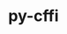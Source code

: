 ---
title: "py-cffi"
layout: cache
categories: [package, develop-2025-01-12]
meta: {"versions": ["1.15.1", "1.17.1"], "compilers": ["gcc@=11.1.0", "gcc@=11.4.0", "gcc@=13.2.0", "gcc@=7.3.1", "gcc@=7.5.0", "gcc@=9.4.0", "oneapi@=2024.2.1"], "oss": ["amzn2", "ubuntu18.04", "ubuntu20.04", "ubuntu22.04", "ubuntu24.04"], "platforms": ["linux"], "targets": ["aarch64", "neoverse_v2", "ppc64le", "x86_64_v3"], "stacks": ["aws-isc", "aws-isc-aarch64", "bootstrap-x86_64-linux-gnu", "data-vis-sdk", "e4s", "e4s-neoverse-v2", "e4s-oneapi", "e4s-power", "ml-linux-aarch64-cpu", "ml-linux-aarch64-cuda", "ml-linux-x86_64-cpu", "ml-linux-x86_64-cuda", "radiuss", "root"], "num_specs": 19, "num_specs_by_stack": {"aws-isc-aarch64": 1, "root": 19, "aws-isc": 1, "radiuss": 1, "e4s-power": 1, "data-vis-sdk": 1, "e4s-neoverse-v2": 1, "e4s": 1, "e4s-oneapi": 3, "ml-linux-aarch64-cpu": 1, "ml-linux-aarch64-cuda": 1, "bootstrap-x86_64-linux-gnu": 8, "ml-linux-x86_64-cuda": 1, "ml-linux-x86_64-cpu": 1}}
spec_details: [{"hash": "7ri4qewzutpc6kdzlm2p2eq6r3mx7r26", "compiler": "gcc@=7.3.1", "versions": ["1.17.1"], "os": "amzn2", "platform": "linux", "target": "aarch64", "variants": ["build_system=python_pip"], "stacks": ["aws-isc-aarch64", "root"], "size": "-", "tarball": "https://binaries.spack.io/develop-2025-01-12/build_cache/linux-amzn2-aarch64/gcc-7.3.1/py-cffi-1.17.1/linux-amzn2-aarch64-gcc-7.3.1-py-cffi-1.17.1-7ri4qewzutpc6kdzlm2p2eq6r3mx7r26.spack"}, {"hash": "xofhglrufdpycf3dxi6ndcc4qz3atvxk", "compiler": "gcc@=7.3.1", "versions": ["1.17.1"], "os": "amzn2", "platform": "linux", "target": "x86_64_v3", "variants": ["build_system=python_pip"], "stacks": ["root", "aws-isc"], "size": "-", "tarball": "https://binaries.spack.io/develop-2025-01-12/build_cache/linux-amzn2-x86_64_v3/gcc-7.3.1/py-cffi-1.17.1/linux-amzn2-x86_64_v3-gcc-7.3.1-py-cffi-1.17.1-xofhglrufdpycf3dxi6ndcc4qz3atvxk.spack"}, {"hash": "4y62sx37sel5roorli5gkutrnc5r6ax5", "compiler": "gcc@=7.5.0", "versions": ["1.17.1"], "os": "ubuntu18.04", "platform": "linux", "target": "x86_64_v3", "variants": ["build_system=python_pip"], "stacks": ["root", "radiuss"], "size": "-", "tarball": "https://binaries.spack.io/develop-2025-01-12/build_cache/linux-ubuntu18.04-x86_64_v3/gcc-7.5.0/py-cffi-1.17.1/linux-ubuntu18.04-x86_64_v3-gcc-7.5.0-py-cffi-1.17.1-4y62sx37sel5roorli5gkutrnc5r6ax5.spack"}, {"hash": "hzjo6fphjk6eniqmp5m5j74nwpmlw3x6", "compiler": "gcc@=9.4.0", "versions": ["1.17.1"], "os": "ubuntu20.04", "platform": "linux", "target": "ppc64le", "variants": ["build_system=python_pip"], "stacks": ["e4s-power", "root"], "size": "-", "tarball": "https://binaries.spack.io/develop-2025-01-12/build_cache/linux-ubuntu20.04-ppc64le/gcc-9.4.0/py-cffi-1.17.1/linux-ubuntu20.04-ppc64le-gcc-9.4.0-py-cffi-1.17.1-hzjo6fphjk6eniqmp5m5j74nwpmlw3x6.spack"}, {"hash": "73as5vv4kbyzzhsecnkxxdzvg3hspnbn", "compiler": "gcc@=11.1.0", "versions": ["1.17.1"], "os": "ubuntu20.04", "platform": "linux", "target": "x86_64_v3", "variants": ["build_system=python_pip"], "stacks": ["root", "data-vis-sdk"], "size": "-", "tarball": "https://binaries.spack.io/develop-2025-01-12/build_cache/linux-ubuntu20.04-x86_64_v3/gcc-11.1.0/py-cffi-1.17.1/linux-ubuntu20.04-x86_64_v3-gcc-11.1.0-py-cffi-1.17.1-73as5vv4kbyzzhsecnkxxdzvg3hspnbn.spack"}, {"hash": "pz5snvvugm53ij36jbn6khunf3agdrti", "compiler": "gcc@=11.4.0", "versions": ["1.17.1"], "os": "ubuntu22.04", "platform": "linux", "target": "neoverse_v2", "variants": ["build_system=python_pip"], "stacks": ["e4s-neoverse-v2", "root"], "size": "-", "tarball": "https://binaries.spack.io/develop-2025-01-12/build_cache/linux-ubuntu22.04-neoverse_v2/gcc-11.4.0/py-cffi-1.17.1/linux-ubuntu22.04-neoverse_v2-gcc-11.4.0-py-cffi-1.17.1-pz5snvvugm53ij36jbn6khunf3agdrti.spack"}, {"hash": "rfir6hcia7mhea6mj7kiazxwjoc2j5l7", "compiler": "gcc@=11.4.0", "versions": ["1.17.1"], "os": "ubuntu22.04", "platform": "linux", "target": "x86_64_v3", "variants": ["build_system=python_pip"], "stacks": ["root", "e4s"], "size": "-", "tarball": "https://binaries.spack.io/develop-2025-01-12/build_cache/linux-ubuntu22.04-x86_64_v3/gcc-11.4.0/py-cffi-1.17.1/linux-ubuntu22.04-x86_64_v3-gcc-11.4.0-py-cffi-1.17.1-rfir6hcia7mhea6mj7kiazxwjoc2j5l7.spack"}, {"hash": "t77zjl5ghoykanqagio3bundi4smyqpu", "compiler": "oneapi@=2024.2.1", "versions": ["1.17.1"], "os": "ubuntu22.04", "platform": "linux", "target": "x86_64_v3", "variants": ["build_system=python_pip"], "stacks": ["e4s-oneapi", "root"], "size": "-", "tarball": "https://binaries.spack.io/develop-2025-01-12/build_cache/linux-ubuntu22.04-x86_64_v3/oneapi-2024.2.1/py-cffi-1.17.1/linux-ubuntu22.04-x86_64_v3-oneapi-2024.2.1-py-cffi-1.17.1-t77zjl5ghoykanqagio3bundi4smyqpu.spack"}, {"hash": "6eni3ktisz2ao3cpw7rkhd5cbak6nsps", "compiler": "oneapi@=2024.2.1", "versions": ["1.17.1"], "os": "ubuntu22.04", "platform": "linux", "target": "x86_64_v3", "variants": ["build_system=python_pip"], "stacks": ["e4s-oneapi", "root"], "size": "-", "tarball": "https://binaries.spack.io/develop-2025-01-12/build_cache/linux-ubuntu22.04-x86_64_v3/oneapi-2024.2.1/py-cffi-1.17.1/linux-ubuntu22.04-x86_64_v3-oneapi-2024.2.1-py-cffi-1.17.1-6eni3ktisz2ao3cpw7rkhd5cbak6nsps.spack"}, {"hash": "zspwl673q2sz6yacdlnus6eab7xze3vv", "compiler": "oneapi@=2024.2.1", "versions": ["1.17.1"], "os": "ubuntu22.04", "platform": "linux", "target": "x86_64_v3", "variants": ["build_system=python_pip"], "stacks": ["e4s-oneapi", "root"], "size": "-", "tarball": "https://binaries.spack.io/develop-2025-01-12/build_cache/linux-ubuntu22.04-x86_64_v3/oneapi-2024.2.1/py-cffi-1.17.1/linux-ubuntu22.04-x86_64_v3-oneapi-2024.2.1-py-cffi-1.17.1-zspwl673q2sz6yacdlnus6eab7xze3vv.spack"}, {"hash": "tvpv5r5hzqo4hza7qp73rdot7jvpvhlj", "compiler": "gcc@=13.2.0", "versions": ["1.17.1"], "os": "ubuntu24.04", "platform": "linux", "target": "aarch64", "variants": ["build_system=python_pip"], "stacks": ["ml-linux-aarch64-cpu", "root", "ml-linux-aarch64-cuda"], "size": "-", "tarball": "https://binaries.spack.io/develop-2025-01-12/build_cache/linux-ubuntu24.04-aarch64/gcc-13.2.0/py-cffi-1.17.1/linux-ubuntu24.04-aarch64-gcc-13.2.0-py-cffi-1.17.1-tvpv5r5hzqo4hza7qp73rdot7jvpvhlj.spack"}, {"hash": "t6n73v3kthcuo54aktoispgzyxahs5so", "compiler": "gcc@=13.2.0", "versions": ["1.17.1"], "os": "ubuntu24.04", "platform": "linux", "target": "x86_64_v3", "variants": ["build_system=python_pip"], "stacks": ["bootstrap-x86_64-linux-gnu", "root"], "size": "-", "tarball": "https://binaries.spack.io/develop-2025-01-12/build_cache/linux-ubuntu24.04-x86_64_v3/gcc-13.2.0/py-cffi-1.17.1/linux-ubuntu24.04-x86_64_v3-gcc-13.2.0-py-cffi-1.17.1-t6n73v3kthcuo54aktoispgzyxahs5so.spack"}, {"hash": "4y22kbwu3pdk35vhryml5ypzspkverul", "compiler": "gcc@=13.2.0", "versions": ["1.17.1"], "os": "ubuntu24.04", "platform": "linux", "target": "x86_64_v3", "variants": ["build_system=python_pip"], "stacks": ["bootstrap-x86_64-linux-gnu", "root"], "size": "-", "tarball": "https://binaries.spack.io/develop-2025-01-12/build_cache/linux-ubuntu24.04-x86_64_v3/gcc-13.2.0/py-cffi-1.17.1/linux-ubuntu24.04-x86_64_v3-gcc-13.2.0-py-cffi-1.17.1-4y22kbwu3pdk35vhryml5ypzspkverul.spack"}, {"hash": "lrz353jpijeoh6vdvxfwqhy2jmzega54", "compiler": "gcc@=13.2.0", "versions": ["1.17.1"], "os": "ubuntu24.04", "platform": "linux", "target": "x86_64_v3", "variants": ["build_system=python_pip"], "stacks": ["ml-linux-x86_64-cuda", "bootstrap-x86_64-linux-gnu", "root", "ml-linux-x86_64-cpu"], "size": "-", "tarball": "https://binaries.spack.io/develop-2025-01-12/build_cache/linux-ubuntu24.04-x86_64_v3/gcc-13.2.0/py-cffi-1.17.1/linux-ubuntu24.04-x86_64_v3-gcc-13.2.0-py-cffi-1.17.1-lrz353jpijeoh6vdvxfwqhy2jmzega54.spack"}, {"hash": "d5afcwn4pwo5dxjp2dfpvgnkuighwcx2", "compiler": "gcc@=13.2.0", "versions": ["1.15.1"], "os": "ubuntu24.04", "platform": "linux", "target": "x86_64_v3", "variants": ["build_system=python_pip"], "stacks": ["bootstrap-x86_64-linux-gnu", "root"], "size": "-", "tarball": "https://binaries.spack.io/develop-2025-01-12/build_cache/linux-ubuntu24.04-x86_64_v3/gcc-13.2.0/py-cffi-1.15.1/linux-ubuntu24.04-x86_64_v3-gcc-13.2.0-py-cffi-1.15.1-d5afcwn4pwo5dxjp2dfpvgnkuighwcx2.spack"}, {"hash": "uneazif6kmldakoiwjt7gofjyf6qzlrc", "compiler": "gcc@=13.2.0", "versions": ["1.17.1"], "os": "ubuntu24.04", "platform": "linux", "target": "x86_64_v3", "variants": ["build_system=python_pip"], "stacks": ["bootstrap-x86_64-linux-gnu", "root"], "size": "-", "tarball": "https://binaries.spack.io/develop-2025-01-12/build_cache/linux-ubuntu24.04-x86_64_v3/gcc-13.2.0/py-cffi-1.17.1/linux-ubuntu24.04-x86_64_v3-gcc-13.2.0-py-cffi-1.17.1-uneazif6kmldakoiwjt7gofjyf6qzlrc.spack"}, {"hash": "2uhgmlt7jnovjkwrcuej74f54nvm2lbx", "compiler": "gcc@=13.2.0", "versions": ["1.17.1"], "os": "ubuntu24.04", "platform": "linux", "target": "x86_64_v3", "variants": ["build_system=python_pip"], "stacks": ["bootstrap-x86_64-linux-gnu", "root"], "size": "-", "tarball": "https://binaries.spack.io/develop-2025-01-12/build_cache/linux-ubuntu24.04-x86_64_v3/gcc-13.2.0/py-cffi-1.17.1/linux-ubuntu24.04-x86_64_v3-gcc-13.2.0-py-cffi-1.17.1-2uhgmlt7jnovjkwrcuej74f54nvm2lbx.spack"}, {"hash": "eo5b42pxni7a5yvpf6oh4f4yjhig66hr", "compiler": "gcc@=13.2.0", "versions": ["1.15.1"], "os": "ubuntu24.04", "platform": "linux", "target": "x86_64_v3", "variants": ["build_system=python_pip"], "stacks": ["bootstrap-x86_64-linux-gnu", "root"], "size": "-", "tarball": "https://binaries.spack.io/develop-2025-01-12/build_cache/linux-ubuntu24.04-x86_64_v3/gcc-13.2.0/py-cffi-1.15.1/linux-ubuntu24.04-x86_64_v3-gcc-13.2.0-py-cffi-1.15.1-eo5b42pxni7a5yvpf6oh4f4yjhig66hr.spack"}, {"hash": "owkbhyd4r3hqafurq42kwgwlcnonm3lt", "compiler": "gcc@=13.2.0", "versions": ["1.17.1"], "os": "ubuntu24.04", "platform": "linux", "target": "x86_64_v3", "variants": ["build_system=python_pip"], "stacks": ["bootstrap-x86_64-linux-gnu", "root"], "size": "-", "tarball": "https://binaries.spack.io/develop-2025-01-12/build_cache/linux-ubuntu24.04-x86_64_v3/gcc-13.2.0/py-cffi-1.17.1/linux-ubuntu24.04-x86_64_v3-gcc-13.2.0-py-cffi-1.17.1-owkbhyd4r3hqafurq42kwgwlcnonm3lt.spack"}]
---